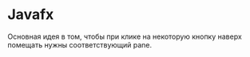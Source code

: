 # Javafx

Основная идея в том, чтобы при клике на некоторую кнопку наверх помещать нужны соответствующий pane.
